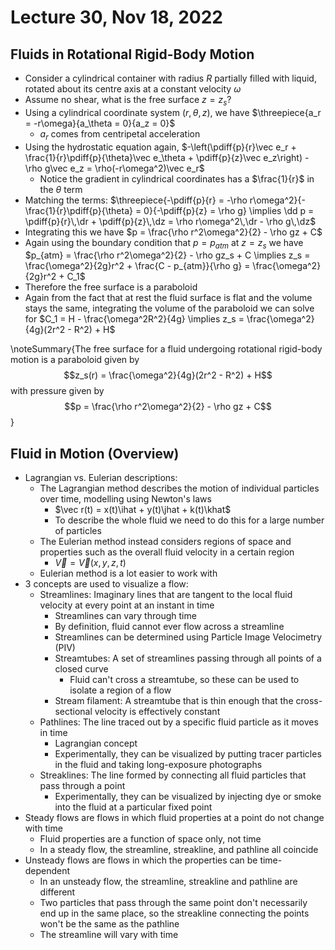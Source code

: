 # Lecture 30, Nov 18, 2022

## Fluids in Rotational Rigid-Body Motion

* Consider a cylindrical container with radius $R$ partially filled with liquid, rotated about its centre axis at a constant velocity $\omega$
* Assume no shear, what is the free surface $z = z_s$?
* Using a cylindrical coordinate system $(r, \theta, z)$, we have $\threepiece{a_r = -r\omega}{a_\theta = 0}{a_z = 0}$
	* $a_r$ comes from centripetal acceleration
* Using the hydrostatic equation again, $-\left(\pdiff{p}{r}\vec e_r + \frac{1}{r}\pdiff{p}{\theta}\vec e_\theta + \pdiff{p}{z}\vec e_z\right) - \rho g\vec e_z = \rho(-r\omega^2)\vec e_r$
	* Notice the gradient in cylindrical coordinates has a $\frac{1}{r}$ in the $\theta$ term
* Matching the terms: $\threepiece{-\pdiff{p}{r} = -\rho r\omega^2}{-\frac{1}{r}\pdiff{p}{\theta} = 0}{-\pdiff{p}{z} = \rho g} \implies \dd p = \pdiff{p}{r}\,\dr + \pdiff{p}{z}\,\dz = \rho r\omega^2\,\dr - \rho g\,\dz$
* Integrating this we have $p = \frac{\rho r^2\omega^2}{2} - \rho gz + C$
* Again using the boundary condition that $p = p_{atm}$ at $z = z_s$ we have $p_{atm} = \frac{\rho r^2\omega^2}{2} - \rho gz_s + C \implies z_s = \frac{\omega^2}{2g}r^2 + \frac{C - p_{atm}}{\rho g} = \frac{\omega^2}{2g}r^2 + C_1$
* Therefore the free surface is a paraboloid
* Again from the fact that at rest the fluid surface is flat and the volume stays the same, integrating the volume of the paraboloid we can solve for $C_1 = H - \frac{\omega^2R^2}{4g} \implies z_s = \frac{\omega^2}{4g}(2r^2 - R^2) + H$

\noteSummary{The free surface for a fluid undergoing rotational rigid-body motion is a paraboloid given by $$z_s(r) = \frac{\omega^2}{4g}(2r^2 - R^2) + H$$ with pressure given by $$p = \frac{\rho r^2\omega^2}{2} - \rho gz + C$$}

## Fluid in Motion (Overview)

* Lagrangian vs. Eulerian descriptions:
	* The Lagrangian method describes the motion of individual particles over time, modelling using Newton's laws
		* $\vec r(t) = x(t)\ihat + y(t)\jhat + k(t)\khat$
		* To describe the whole fluid we need to do this for a large number of particles
	* The Eulerian method instead considers regions of space and properties such as the overall fluid velocity in a certain region
		* $\vec V = \vec V(x, y, z, t)$
	* Eulerian method is a lot easier to work with
* 3 concepts are used to visualize a flow:
	* Streamlines: Imaginary lines that are tangent to the local fluid velocity at every point at an instant in time
		* Streamlines can vary through time
		* By definition, fluid cannot ever flow across a streamline
		* Streamlines can be determined using Particle Image Velocimetry (PIV)
		* Streamtubes: A set of streamlines passing through all points of a closed curve
			* Fluid can't cross a streamtube, so these can be used to isolate a region of a flow
		* Stream filament: A streamtube that is thin enough that the cross-sectional velocity is effectively constant
	* Pathlines: The line traced out by a specific fluid particle as it moves in time
		* Lagrangian concept
		* Experimentally, they can be visualized by putting tracer particles in the fluid and taking long-exposure photographs
	* Streaklines: The line formed by connecting all fluid particles that pass through a point
		* Experimentally, they can be visualized by injecting dye or smoke into the fluid at a particular fixed point
* Steady flows are flows in which fluid properties at a point do not change with time
	* Fluid properties are a function of space only, not time
	* In a steady flow, the streamline, streakline, and pathline all coincide
* Unsteady flows are flows in which the properties can be time-dependent
	* In an unsteady flow, the streamline, streakline and pathline are different
	* Two particles that pass through the same point don't necessarily end up in the same place, so the streakline connecting the points won't be the same as the pathline
	* The streamline will vary with time

